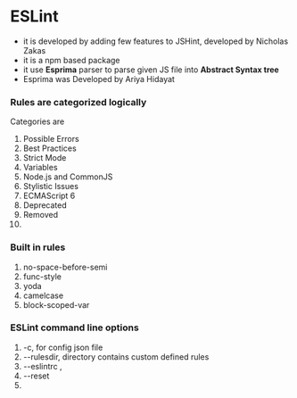 # ESLint

* it is developed by adding few features to JSHint, developed by Nicholas Zakas
* it is a npm based package
* it use **Esprima** parser to parse given  JS file into **Abstract Syntax tree**
* Esprima was Developed by Ariya Hidayat

### Rules are categorized logically
Categories are

1. Possible Errors
2. Best Practices
3. Strict Mode
4. Variables
5. Node.js and CommonJS
6. Stylistic Issues
7. ECMAScript 6
8. Deprecated
9. Removed
10. 



### Built in rules
1. no-space-before-semi
2. func-style
3. yoda
4. camelcase
5. block-scoped-var



### ESLint command line options
1. -c, for config json file
2. --rulesdir, directory contains custom defined rules
3. --eslintrc , 
4. --reset
5.  